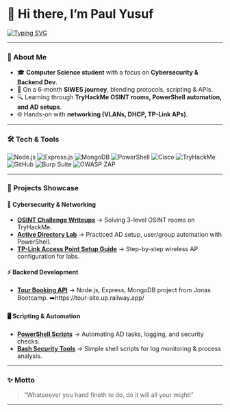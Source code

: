# 👋 Hi there, I’m Paul Yusuf  

[![Typing SVG](https://readme-typing-svg.herokuapp.com?font=Fira+Code&pause=1000&color=36BCF7&width=435&lines=Cybersecurity+Professional🔐;Backend+Developer+⚡🖥️;Always+Curious+%F0%9F%94%8D)](https://git.io/typing-svg)

---

### 🌱 About Me
- 🎓 **Computer Science student** with a focus on **Cybersecurity & Backend Dev**.  
- 🚀 On a 6-month **SIWES journey**, blending protocols, scripting & APIs.  
- 🔍 Learning through **TryHackMe OSINT rooms, PowerShell automation, and AD setups**.  
- 🌐 Hands-on with **networking (VLANs, DHCP, TP-Link APs)**.  

---

### 🛠️ Tech & Tools  
![Node.js](https://img.shields.io/badge/Node.js-43853D?style=for-the-badge&logo=node.js&logoColor=white)  ![Express.js](https://img.shields.io/badge/Express.js-000000?style=for-the-badge&logo=express&logoColor=white)  ![MongoDB](https://img.shields.io/badge/MongoDB-4EA94B?style=for-the-badge&logo=mongodb&logoColor=white)  ![PowerShell](https://img.shields.io/badge/PowerShell-5391FE?style=for-the-badge&logo=powershell&logoColor=white)  ![Cisco](https://img.shields.io/badge/Cisco-1BA0D7?style=for-the-badge&logo=cisco&logoColor=white)  ![TryHackMe](https://img.shields.io/badge/TryHackMe-212C42?style=for-the-badge&logo=tryhackme&logoColor=red)  ![GitHub](https://img.shields.io/badge/GitHub-181717?style=for-the-badge&logo=github&logoColor=white)  ![Burp Suite](https://img.shields.io/badge/Burp%20Suite-FF6633?style=for-the-badge&logoColor=white)  ![OWASP ZAP](https://img.shields.io/badge/OWASP%20ZAP-00457C?style=for-the-badge&logoColor=white)  


---

### 📌 Projects Showcase  

#### 🔐 Cybersecurity & Networking
- [**OSINT Challenge Writeups**](#) → Solving 3-level OSINT rooms on TryHackMe.  
- [**Active Directory Lab**](#) → Practiced AD setup, user/group automation with PowerShell.  
- [**TP-Link Access Point Setup Guide**](#) → Step-by-step wireless AP configuration for labs.  

#### ⚡ Backend Development
- [**Tour Booking API**](#) → Node.js, Express, MongoDB project from Jonas Bootcamp.
  ➡️https://tour-site.up.railway.app/  


#### 🖥️ Scripting & Automation
- [**PowerShell Scripts**](#) → Automating AD tasks, logging, and security checks.  
- [**Bash Security Tools**](#) → Simple shell scripts for log monitoring & process analysis.  

---

### ✨ Motto
> "Whatsoever you hand fineth to do, do it will all your might!"  

---
